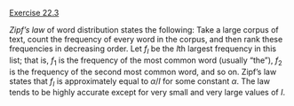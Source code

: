 [Exercise 22.3](ex_3/)

*Zipf’s law* of word distribution states the following:
Take a large corpus of text, count the frequency of every word in the
corpus, and then rank these frequencies in decreasing order. Let $f_{I}$
be the $I$th largest frequency in this list; that is, $f_{1}$ is the
frequency of the most common word (usually “the”), $f_{2}$ is the
frequency of the second most common word, and so on. Zipf’s law states
that $f_{I}$ is approximately equal to $\alpha / I$ for some constant
$\alpha$. The law tends to be highly accurate except for very small and
very large values of $I$.
